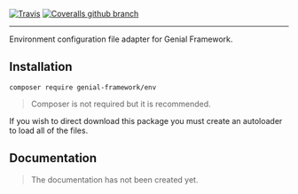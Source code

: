 [![Travis](https://img.shields.io/travis/Genial-Framework/Env.svg?style=flat)](https://travis-ci.org/Genial-Framework/Env) [![Coveralls github branch](https://img.shields.io/coveralls/github/Genial-Framework/Env/master.svg?style=flat)](https://coveralls.io/github/Genial-Framework/Env?branch=master)

-------
Environment configuration file adapter for Genial Framework.

## Installation

```
composer require genial-framework/env
```

> Composer is not required but it is recommended.

If you wish to direct download this package you must create an autoloader to load all of the files.

## Documentation
> The documentation has not been created yet.
